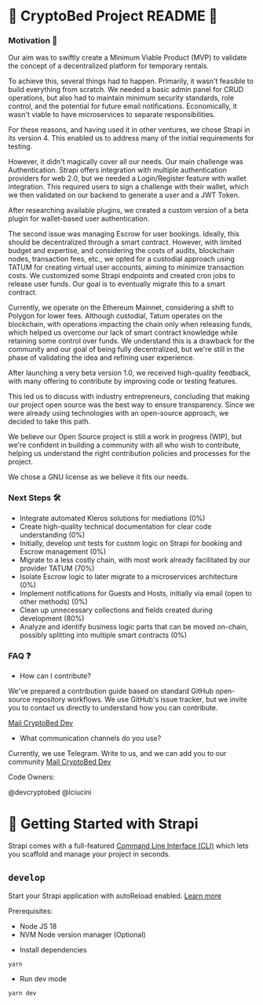 # 🌟 CryptoBed Project README 🌟

### Motivation 🚀

Our aim was to swiftly create a Minimum Viable Product (MVP) to validate the concept of a decentralized platform for temporary rentals.

To achieve this, several things had to happen. Primarily, it wasn't feasible to build everything from scratch. We needed a basic admin panel for CRUD operations, but also had to maintain minimum security standards, role control, and the potential for future email notifications. Economically, it wasn't viable to have microservices to separate responsibilities.

For these reasons, and having used it in other ventures, we chose Strapi in its version 4. This enabled us to address many of the initial requirements for testing.

However, it didn't magically cover all our needs. Our main challenge was Authentication. Strapi offers integration with multiple authentication providers for web 2.0, but we needed a Login/Register feature with wallet integration. This required users to sign a challenge with their wallet, which we then validated on our backend to generate a user and a JWT Token.

After researching available plugins, we created a custom version of a beta plugin for wallet-based user authentication.

The second issue was managing Escrow for user bookings. Ideally, this should be decentralized through a smart contract. However, with limited budget and expertise, and considering the costs of audits, blockchain nodes, transaction fees, etc., we opted for a custodial approach using TATUM for creating virtual user accounts, aiming to minimize transaction costs. We customized some Strapi endpoints and created cron jobs to release user funds. Our goal is to eventually migrate this to a smart contract.

Currently, we operate on the Ethereum Mainnet, considering a shift to Polygon for lower fees. Although custodial, Tatum operates on the blockchain, with operations impacting the chain only when releasing funds, which helped us overcome our lack of smart contract knowledge while retaining some control over funds. We understand this is a drawback for the community and our goal of being fully decentralized, but we're still in the phase of validating the idea and refining user experience.

After launching a very beta version 1.0, we received high-quality feedback, with many offering to contribute by improving code or testing features.

This led us to discuss with industry entrepreneurs, concluding that making our project open source was the best way to ensure transparency. Since we were already using technologies with an open-source approach, we decided to take this path.

We believe our Open Source project is still a work in progress (WIP), but we're confident in building a community with all who wish to contribute, helping us understand the right contribution policies and processes for the project.

We chose a GNU license as we believe it fits our needs.

### Next Steps 🛠️

- Integrate automated Kleros solutions for mediations (0%)
- Create high-quality technical documentation for clear code understanding (0%)
- Initially, develop unit tests for custom logic on Strapi for booking and Escrow management (0%)
- Migrate to a less costly chain, with most work already facilitated by our provider TATUM (70%)
- Isolate Escrow logic to later migrate to a microservices architecture (0%)
- Implement notifications for Guests and Hosts, initially via email (open to other methods) (0%)
- Clean up unnecessary collections and fields created during development (80%)
- Analyze and identify business logic parts that can be moved on-chain, possibly splitting into multiple smart contracts (0%)

### FAQ ❓

- How can I contribute?

We've prepared a contribution guide based on standard GitHub open-source repository workflows. We use GitHub's issue tracker, but we invite you to contact us directly to understand how you can contribute.

[Mail CryptoBed Dev](dev@cryptobed.xyz)

- What communication channels do you use?

Currently, we use Telegram. Write to us, and we can add you to our community [Mail CryptoBed Dev](dev@cryptobed.xyz)

Code Owners:

@devcryptobed @lciucini

# 🚀 Getting Started with Strapi

Strapi comes with a full-featured [Command Line Interface (CLI)](https://docs.strapi.io/developer-docs/latest/developer-resources/cli/CLI.html) which lets you scaffold and manage your project in seconds.

## `develop`

Start your Strapi application with autoReload enabled. [Learn more](https://docs.strapi.io/developer-docs/latest/developer-resources/cli/CLI.html#strapi-develop)

Prerequisites:

- Node JS 18
- NVM Node version manager (Optional)

* Install dependencies

```
yarn
```

- Run dev mode

```
yarn dev
```
